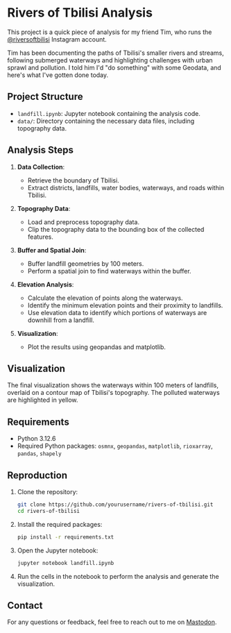 # Rivers of Tbilisi Analysis

This project is a quick piece of analysis for my friend Tim, who runs the [@riversoftbilisi](https://www.instagram.com/riversoftbilisi/) Instagram account. 

Tim has been documenting the paths of Tbilisi's smaller rivers and streams, following submerged waterways and highlighting challenges with urban sprawl and pollution. I told him I'd "do something" with some Geodata, and here's what I've gotten done today.

## Project Structure

- `landfill.ipynb`: Jupyter notebook containing the analysis code.
- `data/`: Directory containing the necessary data files, including topography data.

## Analysis Steps

1. **Data Collection**:
    - Retrieve the boundary of Tbilisi.
    - Extract districts, landfills, water bodies, waterways, and roads within Tbilisi.

2. **Topography Data**:
    - Load and preprocess topography data.
    - Clip the topography data to the bounding box of the collected features.

3. **Buffer and Spatial Join**:
    - Buffer landfill geometries by 100 meters.
    - Perform a spatial join to find waterways within the buffer.

4. **Elevation Analysis**:
    - Calculate the elevation of points along the waterways.
    - Identify the minimum elevation points and their proximity to landfills.
    - Use elevation data to identify which portions of waterways are downhill from a landfill.

5. **Visualization**:
    - Plot the results using geopandas and matplotlib.

## Visualization

The final visualization shows the waterways within 100 meters of landfills, overlaid on a contour map of Tbilisi's topography. The polluted waterways are highlighted in yellow.

## Requirements

- Python 3.12.6
- Required Python packages: `osmnx`, `geopandas`, `matplotlib`, `rioxarray`, `pandas`, `shapely`

## Reproduction

1. Clone the repository:
    ```bash
    git clone https://github.com/yourusername/rivers-of-tbilisi.git
    cd rivers-of-tbilisi
    ```

2. Install the required packages:
    ```bash
    pip install -r requirements.txt
    ```

3. Open the Jupyter notebook:
    ```bash
    jupyter notebook landfill.ipynb
    ```

4. Run the cells in the notebook to perform the analysis and generate the visualization.

## Contact

For any questions or feedback, feel free to reach out to me on [Mastodon](https://defcon.social/@specialprocedures).
